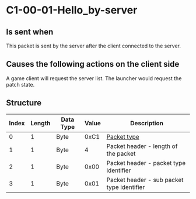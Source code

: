 # C1-00-01-Hello_by-server

## Is sent when

This packet is sent by the server after the client connected to the server.

## Causes the following actions on the client side

A game client will request the server list. The launcher would request the patch state.

## Structure

| Index | Length | Data Type | Value | Description |
|-------|--------|-----------|-------|-------------|
| 0 | 1 |   Byte   | 0xC1  | [Packet type](PacketTypes.md) |
| 1 | 1 |    Byte   |   4   | Packet header - length of the packet |
| 2 | 1 |    Byte   | 0x00  | Packet header - packet type identifier |
| 3 | 1 |    Byte   | 0x01  | Packet header - sub packet type identifier |